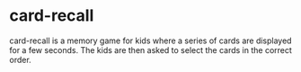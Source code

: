 # card-recall
card-recall is a memory game for kids where a series of cards are displayed for a few seconds. The kids are then asked to select the cards in the correct order. 
